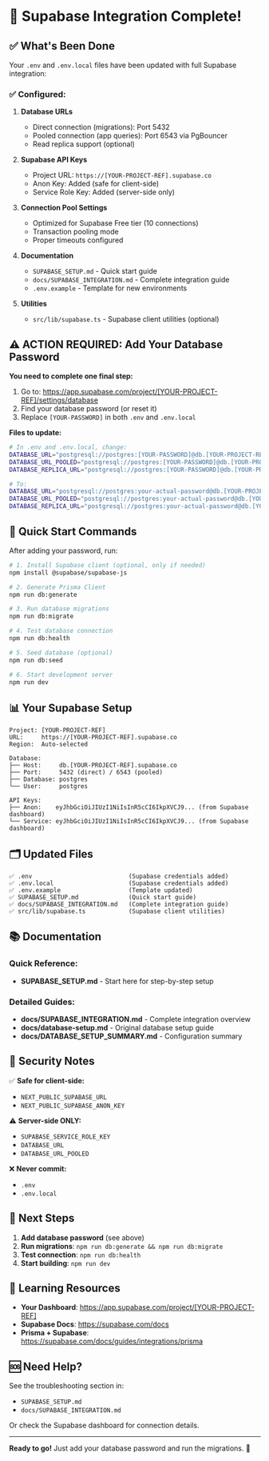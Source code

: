 # 🎉 Supabase Integration Complete!

## ✅ What's Been Done

Your `.env` and `.env.local` files have been updated with full Supabase integration:

### ✅ Configured:
1. **Database URLs**
   - Direct connection (migrations): Port 5432
   - Pooled connection (app queries): Port 6543 via PgBouncer
   - Read replica support (optional)

2. **Supabase API Keys**
   - Project URL: `https://[YOUR-PROJECT-REF].supabase.co`
   - Anon Key: Added (safe for client-side)
   - Service Role Key: Added (server-side only)

3. **Connection Pool Settings**
   - Optimized for Supabase Free tier (10 connections)
   - Transaction pooling mode
   - Proper timeouts configured

4. **Documentation**
   - `SUPABASE_SETUP.md` - Quick start guide
   - `docs/SUPABASE_INTEGRATION.md` - Complete integration guide
   - `.env.example` - Template for new environments

5. **Utilities**
   - `src/lib/supabase.ts` - Supabase client utilities (optional)

## ⚠️ ACTION REQUIRED: Add Your Database Password

**You need to complete one final step:**

1. Go to: https://app.supabase.com/project/[YOUR-PROJECT-REF]/settings/database
2. Find your database password (or reset it)
3. Replace `[YOUR-PASSWORD]` in both `.env` and `.env.local`

**Files to update:**
```bash
# In .env and .env.local, change:
DATABASE_URL="postgresql://postgres:[YOUR-PASSWORD]@db.[YOUR-PROJECT-REF].supabase.co:5432/postgres"
DATABASE_URL_POOLED="postgresql://postgres:[YOUR-PASSWORD]@db.[YOUR-PROJECT-REF].supabase.co:6543/postgres"
DATABASE_REPLICA_URL="postgresql://postgres:[YOUR-PASSWORD]@db.[YOUR-PROJECT-REF].supabase.co:5432/postgres"

# To:
DATABASE_URL="postgresql://postgres:your-actual-password@db.[YOUR-PROJECT-REF].supabase.co:5432/postgres"
DATABASE_URL_POOLED="postgresql://postgres:your-actual-password@db.[YOUR-PROJECT-REF].supabase.co:6543/postgres"
DATABASE_REPLICA_URL="postgresql://postgres:your-actual-password@db.[YOUR-PROJECT-REF].supabase.co:5432/postgres"
```

## 🚀 Quick Start Commands

After adding your password, run:

```bash
# 1. Install Supabase client (optional, only if needed)
npm install @supabase/supabase-js

# 2. Generate Prisma Client
npm run db:generate

# 3. Run database migrations
npm run db:migrate

# 4. Test database connection
npm run db:health

# 5. Seed database (optional)
npm run db:seed

# 6. Start development server
npm run dev
```

## 📊 Your Supabase Setup

```
Project: [YOUR-PROJECT-REF]
URL:     https://[YOUR-PROJECT-REF].supabase.co
Region:  Auto-selected

Database:
├── Host:     db.[YOUR-PROJECT-REF].supabase.co
├── Port:     5432 (direct) / 6543 (pooled)
├── Database: postgres
└── User:     postgres

API Keys:
├── Anon:    eyJhbGciOiJIUzI1NiIsInR5cCI6IkpXVCJ9... (from Supabase dashboard)
└── Service: eyJhbGciOiJIUzI1NiIsInR5cCI6IkpXVCJ9... (from Supabase dashboard)
```

## 🗂️ Updated Files

```
✅ .env                           (Supabase credentials added)
✅ .env.local                     (Supabase credentials added)
✅ .env.example                   (Template updated)
✅ SUPABASE_SETUP.md              (Quick start guide)
✅ docs/SUPABASE_INTEGRATION.md   (Complete integration guide)
✅ src/lib/supabase.ts            (Supabase client utilities)
```

## 📚 Documentation

### Quick Reference:
- **SUPABASE_SETUP.md** - Start here for step-by-step setup

### Detailed Guides:
- **docs/SUPABASE_INTEGRATION.md** - Complete integration overview
- **docs/database-setup.md** - Original database setup guide
- **docs/DATABASE_SETUP_SUMMARY.md** - Configuration summary

## 🔐 Security Notes

✅ **Safe for client-side:**
- `NEXT_PUBLIC_SUPABASE_URL`
- `NEXT_PUBLIC_SUPABASE_ANON_KEY`

⚠️ **Server-side ONLY:**
- `SUPABASE_SERVICE_ROLE_KEY`
- `DATABASE_URL`
- `DATABASE_URL_POOLED`

❌ **Never commit:**
- `.env`
- `.env.local`

## 🎯 Next Steps

1. **Add database password** (see above)
2. **Run migrations**: `npm run db:generate && npm run db:migrate`
3. **Test connection**: `npm run db:health`
4. **Start building**: `npm run dev`

## 📖 Learning Resources

- **Your Dashboard**: https://app.supabase.com/project/[YOUR-PROJECT-REF]
- **Supabase Docs**: https://supabase.com/docs
- **Prisma + Supabase**: https://supabase.com/docs/guides/integrations/prisma

## 🆘 Need Help?

See the troubleshooting section in:
- `SUPABASE_SETUP.md`
- `docs/SUPABASE_INTEGRATION.md`

Or check the Supabase dashboard for connection details.

---

**Ready to go!** Just add your database password and run the migrations. 🚀
